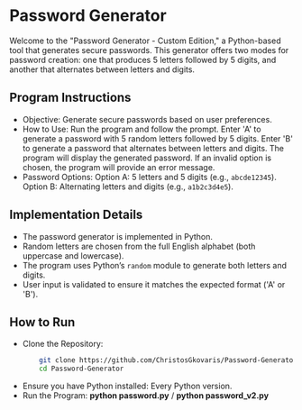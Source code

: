 # Password Generator

Welcome to the "Password Generator - Custom Edition," a Python-based tool that generates secure passwords. This generator offers two modes for password creation: one that produces 5 letters followed by 5 digits, and another that alternates between letters and digits.


## Program Instructions
- Objective: Generate secure passwords based on user preferences.
- How to Use: Run the program and follow the prompt. Enter 'A' to generate a password with 5 random letters followed by 5 digits.
  Enter 'B' to generate a password that alternates between letters and digits. The program will display the generated password.
  If an invalid option is chosen, the program will provide an error message.
- Password Options: Option A: 5 letters and 5 digits (e.g., `abcde12345`). Option B: Alternating letters and digits (e.g., `a1b2c3d4e5`).


## Implementation Details
- The password generator is implemented in Python.
- Random letters are chosen from the full English alphabet (both uppercase and lowercase).
- The program uses Python’s `random` module to generate both letters and digits.
- User input is validated to ensure it matches the expected format ('A' or 'B').


## How to Run
- Clone the Repository:
  ``` bash
      git clone https://github.com/ChristosGkovaris/Password-Generator.git
      cd Password-Generator
- Ensure you have Python installed: Every Python version.
- Run the Program: **python password.py** / **python password_v2.py**

